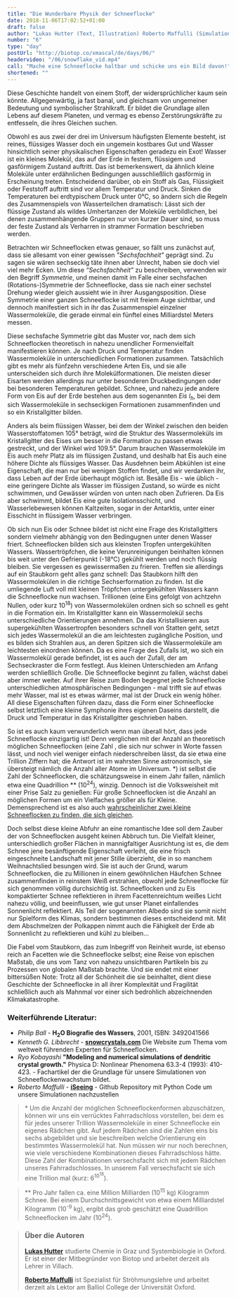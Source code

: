 ```yaml
---
title: "Die Wunderbare Physik der Schneeflocke"
date: 2018-11-06T17:02:52+01:00
draft: false
author: "Lukas Hutter (Text, Illustration) Roberto Maffulli (Simulation)"
number: "6"
type: "day"
postUrl: "http://biotop.co/xmascal/de/days/06/"
headervideo: "/06/snowflake_vid.mp4"
call: "Mache eine Schneeflocke haltbar und schicke uns ein Bild davon!"
shortened: ""
---
```

Diese Geschichte handelt von einem Stoff, der widersprüchlicher kaum sein könnte. Allgegenwärtig, ja fast banal, und gleichsam von ungemeiner Bedeutung und symbolischer Strahlkraft. Er bildet die Grundlage allen Lebens auf diesem Planeten, und vermag es ebenso Zerstörungskräfte zu entfesseln, die ihres Gleichen suchen.

Obwohl es aus zwei der drei im Universum häufigsten Elemente besteht, ist reines, flüssiges Wasser doch ein ungemein kostbares Gut und Wasser hinsichtlich seiner physikalischen Eigenschaften geradezu ein Exot! Wasser ist ein kleines Molekül, das auf der Erde in festem, flüssigem und gasförmigem Zustand auftritt. Das ist bemerkenswert, da ähnlich kleine Moleküle unter erdähnlichen Bedingungen ausschließlich gasförmig in Erscheinung treten. Entscheidend darüber, ob ein Stoff als Gas, Flüssigkeit oder Feststoff auftritt sind vor allem Temperatur und Druck. Sinken die Temperaturen bei erdtypischem Druck unter 0°C, so ändern sich die Regeln des Zusammenspiels von Wasserteilchen dramatisch: Lässt sich der flüssige Zustand als wildes Umhertanzen der Moleküle verbildlichen, bei denen zusammenhängende Gruppen nur von kurzer Dauer sind, so muss der feste Zustand als Verharren in strammer Formation beschrieben werden.

Betrachten wir Schneeflocken etwas genauer, so fällt uns zunächst auf, dass sie allesamt von einer gewissen *"Sechsfachheit"* geprägt sind. Zu sagen sie wären sechseckig täte ihnen aber Unrecht, haben sie doch viel viel mehr Ecken. Um diese *“Sechsfachheit”* zu beschreiben, verwenden wir den Begriff *Symmetrie*, und meinen damit im Falle einer sechsfachen (Rotations-)Symmetrie der Schneeflocke, dass sie nach einer sechstel Drehung wieder gleich aussieht wie in ihrer Ausgangsposition. Diese Symmetrie einer ganzen Schneeflocke ist mit freiem Auge sichtbar, und dennoch manifestiert sich in ihr das Zusammenspiel einzelner Wassermoleküle, die gerade einmal ein fünftel eines Milliardstel Meters messen.

Diese sechsfache Symmetrie gibt das Muster vor, nach dem sich Schneeflocken theoretisch in nahezu unendlicher Formenvielfalt manifestieren können. Je nach Druck und Temperatur finden Wassermoleküle in unterschiedlichen Formationen zusammen. Tatsächlich gibt es mehr als fünfzehn verschiedene Arten Eis, und sie alle unterscheiden sich durch ihre Molekülformationen. Die meisten dieser Eisarten werden allerdings nur unter besonderen Druckbedingungen oder bei besonderen Temperaturen gebildet. Schnee, und nahezu jede andere Form von Eis auf der Erde bestehen aus dem sogenannten *Eis I<sub>h</h>*, bei dem sich Wassermoleküle in sechseckigen Formationen zusammenfinden und so ein Kristallgitter bilden.

Anders als beim flüssigen Wasser, bei dem der Winkel zwischen den beiden Wasserstoffatomen 105° beträgt, wird die Struktur des Wassermoleküls im Kristallgitter des Eises um besser in die Formation zu passen etwas gestreckt, und der Winkel wird 109.5°. Darum brauchen Wassermoleküle im Eis auch mehr Platz als im flüssigen Zustand, und deshalb hat Eis auch eine höhere Dichte als flüssiges Wasser. Das Ausdehnen beim Abkühlen ist eine Eigenschaft, die man nur bei wenigen Stoffen findet, und wir verdanken ihr, dass Leben auf der Erde überhaupt möglich ist. Besäße Eis - wie üblich - eine geringere Dichte als Wasser im flüssigen Zustand, so würde es nicht schwimmen, und Gewässer würden von unten nach oben Zufrieren. Da Eis aber schwimmt, bildet Eis eine gute Isolationsschicht, und Wasserlebewesen können Kaltzeiten, sogar in der Antarktis, unter einer Eisschicht in flüssigem Wasser verbringen.
<!--more-->
Ob sich nun Eis oder Schnee bildet ist nicht eine Frage des Kristallgitters sondern vielmehr abhängig von den Bedingugnen unter denen Wasser friert. Schneeflocken bilden sich aus kleinsten Tropfen untergekühlten Wassers. Wassertröpfchen, die keine Verunreinigungen beinhalten können bis weit unter den Gefrierpunkt (-18°C) gekühlt werden und noch flüssig bleiben. Sie vergessen es gewissermaßen zu frieren. Treffen sie allerdings auf ein Staubkorn geht alles ganz schnell: Das Staubkorn hilft den Wassermolekülen in die richtige Sechserformation zu finden. Ist die umliegende Luft voll mit kleinen Tröpfchen untergekühlten Wassers kann die Schneeflocke nun wachsen. Trillionen (eine Eins gefolgt von achtzehn Nullen, oder kurz 10<sup>18</sup>) von Wassermolekülen ordnen sich so schnell es geht in die Formation ein. Im Kristallgitter kann ein Wassermolekül sechs unterschiedliche Orientierungen annehmen. Da das Kristallisieren aus supergekühlten Wassertropfen besonders schnell von Statten geht, setzt sich jedes Wassermolekül an die am leichtesten zugängliche Position, und es bilden sich Strahlen aus, an deren Spitzen sich die Wassermoleküle am leichtesten einordnen können. Da es eine Frage des Zufalls ist, wo sich ein Wassermolekül gerade befindet, ist es auch der Zufall, der am Sechseckraster die Form festlegt. Aus kleinen Unterschieden am Anfang werden schließlich Große. Die Schneeflocke beginnt zu fallen, wächst dabei aber immer weiter. Auf ihrer Reise zum Boden begegnet jede Schneeflocke unterschiedlichen atmosphärischen Bedingungen - mal trifft sie auf etwas mehr Wasser, mal ist es etwas wärmer, mal ist der Druck ein wenig höher. All diese Eigenschaften führen dazu, dass die Form einer Schneeflocke selbst letztlich eine kleine Symphonie ihres eigenen Daseins darstellt, die Druck und Temperatur in das Kristallgitter geschrieben haben.

So ist es auch kaum verwunderlich wenn man überall hört, dass jede Schneeflocke einzigartig ist! Denn verglichen mit der Anzahl an theoretisch möglichen Schneeflocken (eine Zahl , die sich nur schwer in Worte fassen lässt, und noch viel weniger einfach niederschreiben lässt, da sie etwa eine Trillion Ziffern hat; die Antwort ist im wahrsten Sinne astronomisch, sie übersteigt nämlich die Anzahl aller Atome im Universum. \*) ist selbst die Zahl der Schneeflocken, die schätzungsweise in einem Jahr fallen, nämlich etwa eine Quadrillion \*\* (10<sup>24</sup>), winzig. Dennoch ist die Volksweisheit mit einer Prise Salz zu genießen: Für große Schneeflocken ist die Anzahl an möglichen Formen um ein Vielfaches größer als für Kleine. Demensprechend ist es also auch [wahrscheinlicher zwei kleine Schneeflocken zu finden, die sich gleichen](http://www.snowcrystals.com/identicaltwins/identicaltwins.html).

Doch selbst diese kleine Abfuhr an eine romantische Idee soll dem Zauber der von Schneeflocken ausgeht keinen Abbruch tun. Die Vielfalt kleiner, unterschiedlich großer Flächen in mannigfaltiger Ausrichtung ist es, die dem Schnee jene besänftigende Eigenschaft verleiht, die eine frisch eingeschneite Landschaft mit jener Stille überzieht, die in so manchem Weihnachtslied besungen wird. Sie ist auch der Grund, warum Schneeflocken, die zu Millionen in einem gewöhnlichen Häufchen Schnee zusammenfinden in reinstem Weiß erstrahlen, obwohl jede Schneeflocke für sich genommen völlig durchsichtig ist. Schneeflocken und zu Eis kompaktierter Schnee reflektieren in ihrem Facettenreichtum weißes Licht nahezu völlig, und beeinflussen, wie gut unser Planet einfallendes Sonnenlicht reflektiert. Als Teil der sogenannten Albedo sind sie somit nicht nur Spielform des Klimas, sondern bestimmen dieses entscheidend mit. Mit dem Abschmelzen der Polkappen nimmt auch die Fähigkeit der Erde ab Sonnenlicht zu reflektieren und kühl zu bleiben...

Die Fabel vom Staubkorn, das zum Inbegriff von Reinheit wurde, ist ebenso reich an Facetten wie die Schneeflocke selbst; eine Reise von epischen Maßstab, die uns vom Tanz von nahezu unsichtbaren Partikeln bis zu Prozessen von globalen Maßstab brachte. Und sie endet mit einer bittersüßen Note: Trotz all der Schönheit die sie beinhaltet, dient diese Geschichte der Schneeflocke in all ihrer Komplexität und Fragilität schließlich auch als Mahnmal vor einer sich bedrohlich abzeichnenden Klimakatastrophe.

### Weiterführende Literatur:
- *Philip Ball* - **H<sub>2</sub>O Biografie des Wassers**, 2001, ISBN: 3492041566
- *Kenneth G. Libbrecht* - **[snowcrystals.com](http://www.snowcrystals.com)** Die Website zum Thema vom weltweit führenden Experten für Schneeflocken.
- *Ryo Kobayashi* **"Modeling and numerical simulations of dendritic crystal growth."** Physica D: Nonlinear Phenomena 63.3-4 (1993): 410-423. - Fachartikel der die Grundlage für unsere Simulationen von Schneeflockenwachstum bildet.
- *Roberto Maffulli* - **[iSeeing](https://github.com/rmaffulli/iSeeing)** - Github Repository mit Python Code um unsere Simulationen nachzustellen

> \* Um die Anzahl der möglichen Schneeflockenformen abzuschätzen, können wir uns ein verrücktes Fahrradschloss vorstellen, bei dem es für jedes unserer Trillion Wassermoleküle in einer Schneeflocke ein eigenes Rädchen gibt. Auf jedem Rädchen sind die Zahlen eins bis sechs abgebildet und sie beschreiben welche Orientierung ein bestimmtes Wassermolekül hat. Nun müssen wir nur noch berechnen, wie viele verschiedene Kombinationen dieses Fahrradschloss hätte. Diese Zahl der Kombinationen versechsfacht sich mit jedem Rädchen unseres Fahrradschlosses. In unserem Fall versechsfacht sie sich eine Trillion mal (kurz: 6<sup>10<sup>18</sup></sup>).

> \*\* Pro Jahr fallen ca. eine Million Milliarden (10<sup>15</sup> kg) Kilogramm Schnee. Bei einem Durchschnittsgewicht von etwa einem Milliardstel Kilogramm (10<sup>-9</sup> kg), ergibt das grob geschätzt eine Quadrillion Schneeflocken im Jahr (10<sup>24</sup>).

> ### Über die Autoren
> **[Lukas Hutter](http://biotop.co/de/person/lukas-hutter/)** studierte Chemie in Graz und Systembiologie in Oxford. Er ist einer der Mitbegründer von Biotop und arbeitet derzeit als Lehrer in Villach.
>
> **[Roberto Maffulli](http://biotop.co/de/person/roberto-maffulli/)** ist Spezialist für Ströhmungslehre und arbeitet derzeit als Lektor am Balliol College der Universität Oxford.
